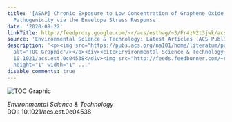 ```yaml
---
title: '[ASAP] Chronic Exposure to Low Concentration of Graphene Oxide Increases Bacterial
  Pathogenicity via the Envelope Stress Response'
date: '2020-09-22'
linkTitle: http://feedproxy.google.com/~r/acs/esthag/~3/Fr4zN2t3jwk/acs.est.0c04538
source: 'Environmental Science & Technology: Latest Articles (ACS Publications)'
description: '<p><img src="https://pubs.acs.org/na101/home/literatum/publisher/achs/journals/content/esthag/0/esthag.ahead-of-print/acs.est.0c04538/20200922/images/medium/es0c04538_0007.gif"
  alt="TOC Graphic"/></p><div><cite>Environmental Science & Technology</cite></div><div>DOI:
  10.1021/acs.est.0c04538</div><img src="http://feeds.feedburner.com/~r/acs/esthag/~4/Fr4zN2t3jwk"
  height="1" width="1" ...'
disable_comments: true
---
```

<p><img src="https://pubs.acs.org/na101/home/literatum/publisher/achs/journals/content/esthag/0/esthag.ahead-of-print/acs.est.0c04538/20200922/images/medium/es0c04538_0007.gif" alt="TOC Graphic"/></p><div><cite>Environmental Science & Technology</cite></div><div>DOI: 10.1021/acs.est.0c04538</div><img src="http://feeds.feedburner.com/~r/acs/esthag/~4/Fr4zN2t3jwk" height="1" width="1" ...